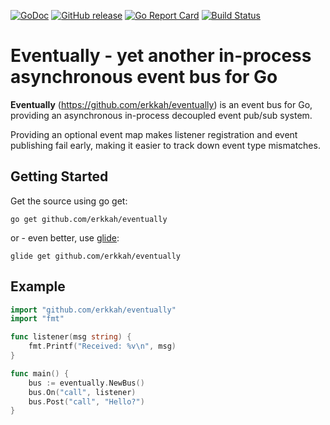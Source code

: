 [![GoDoc](https://godoc.org/github.com/erkkah/eventually?status.svg)](https://godoc.org/github.com/erkkah/eventually)
[![GitHub release](https://img.shields.io/github/release/erkkah/eventually.svg)](https://github.com/erkkah/eventually/releases)
[![Go Report Card](https://goreportcard.com/badge/github.com/erkkah/eventually)](https://goreportcard.com/report/github.com/erkkah/eventually)
[![Build Status](https://travis-ci.org/erkkah/eventually.svg?branch=master)](https://travis-ci.org/erkkah/eventually)

# Eventually - yet another in-process asynchronous event bus for Go

__Eventually__ (https://github.com/erkkah/eventually) is an event bus for Go, providing
an asynchronous in-process decoupled event pub/sub system.

Providing an optional event map makes listener registration and event publishing
fail early, making it easier to track down event type mismatches.

## Getting Started

Get the source using go get:

`go get github.com/erkkah/eventually`

or - even better, use [glide](https://glide.sh):

`glide get github.com/erkkah/eventually`

## Example

```go
import "github.com/erkkah/eventually"
import "fmt"

func listener(msg string) {
    fmt.Printf("Received: %v\n", msg)
}

func main() {
    bus := eventually.NewBus()
    bus.On("call", listener)
    bus.Post("call", "Hello?")
}
```
